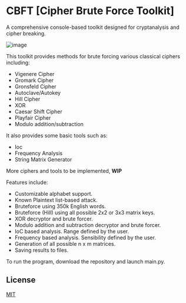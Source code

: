 # CBFT [Cipher Brute Force Toolkit]

A comprehensive console-based toolkit designed for cryptanalysis and cipher breaking.

![image](https://github.com/user-attachments/assets/27209098-d9f5-44da-b79d-671123d2d418)

This toolkit provides methods for brute forcing various classical ciphers including:
- Vigenere Cipher
- Gromark Cipher
- Gronsfeld Cipher
- Autoclave/Autokey
- Hill Cipher
- XOR
- Caesar Shift Cipher
- Playfair Cipher
- Modulo addition/subtraction

It also provides some basic tools such as:
- Ioc
- Frequency Analysis
- String Matrix Generator

More ciphers and tools to be implemented, **WIP**

Features include:

- Customizable alphabet support.
- Known Plaintext list-based attack.
- Bruteforce using 350k English words.
- Bruteforce (Hill) using all possible 2x2 or 3x3 matrix keys.
- XOR decryptor and brute forcer.
- Modulo addition and subtraction decryptor and brute forcer.
- IoC based analysis. Range defined by the user.
- Frequency based analysis. Sensibility defined by the user.
- Generation of all possible n x m matrices.
- Saving results to files.

To run the program, download the repository and launch main.py.

## License

[MIT](https://choosealicense.com/licenses/mit/)
